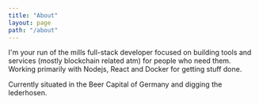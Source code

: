 ```yaml
---
title: "About"
layout: page
path: "/about"
---
```


I'm your run of the mills full-stack developer focused on building tools and services (mostly blockchain related atm) for people who need them. Working primarily with Nodejs, React and Docker for getting stuff done.

Currently situated in the Beer Capital of Germany and digging the lederhosen. 